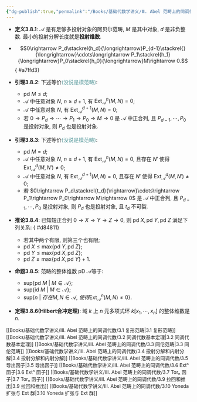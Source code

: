 ```yaml
---
{"dg-publish":true,"permalink":"/Books/基础代数学讲义/Ⅲ. Abel 范畴上的同调代数/3.8 同调维数/","dgPassFrontmatter":true,"created":"2024-08-05T18:51:11.670+08:00","updated":"2024-08-16T20:51:34.019+08:00"}
---
```


+ **定义3.8.1**: $\mathcal{A}$ 是有足够多投射对象的阿贝尔范畴, $M$ 是其中对象, $d$ 是非负整数. 最小的投射分解长度就是**投射维数**.
+ $$0\rightarrow P_d\stackrel{h_d}{\longrightarrow}P_{d-1}\stackrel{}{\longrightarrow}\cdots\longrightarrow P_1\stackrel{h_1}{\longrightarrow}P_0\stackrel{h_0}{\longrightarrow}M\rightarrow 0.$$
{ #a7ffd3}

+ **引理3.8.2**: 下述等价<font color=CadetBlue>(没说是模范畴)</font>:
	+  $\mathrm{pd\ }M\leqslant d$;
	+  $\mathcal{A}$ 中任意对象 $N$,  $n\geqslant d+1$, 有 $\mathrm{Ext}^{n}_{\mathcal{A}}(M,N)=0$;
	+  $\mathcal{A}$ 中任意对象 $N$, 有 $\mathrm{Ext}^{d+1}_{\mathcal{A}}(M,N)=0$;
	+  若 $0\rightarrow P_d\rightarrow \cdots\rightarrow P_1\rightarrow P_0\rightarrow M\rightarrow 0$ 是 $\mathcal{A}$ 中正合列, 且 $P_{d-1},\cdots,P_0$ 是投射对象, 则 $P_d$ 也是投射对象.
+ **引理3.8.3**: 下述等价<font color=CadetBlue>(没说是模范畴)</font>:
	+  $\mathrm{pd\ }M=d$;
	+  $\mathcal{A}$ 中任意对象 $N$,  $n\geqslant d+1$, 有 $\mathrm{Ext}^{n}_{\mathcal{A}}(M,N)=0$, 且存在 $N'$ 使得 $\mathrm{Ext}^{d}_{\mathcal{A}}(M,N')\neq 0$;
	+  $\mathcal{A}$ 中任意对象 $N$, 有 $\mathrm{Ext}^{d+1}_{\mathcal{A}}(M,N)=0$, 且存在 $N'$ 使得 $\mathrm{Ext}^{d}_{\mathcal{A}}(M,N')\neq 0$;
	+  若 $0\rightarrow P_d\stackrel{t_d}{\rightarrow}\cdots\rightarrow P_1\rightarrow P_0\rightarrow M\rightarrow 0$ 是 $\mathcal{A}$ 中正合列, 且 $P_{d-1},\cdots,P_0$ 是投射对象, 则 $P_d$ 也是投射对象, 且 $t_d$ 不可裂.
+ **推论3.8.4**: 已知短正合列 $0\rightarrow X\rightarrow Y\rightarrow Z\rightarrow 0$, 则 $\mathrm{pd\ }X,\mathrm{pd\ }Y,\mathrm{pd\ }Z$ 满足下列关系:
{ #d84811}

	+ 若其中两个有限, 则第三个也有限;
	+ $\mathrm{pd\ }X\leqslant \mathrm{max}\{ \mathrm{pd\ }Y,\mathrm{pd\ }Z \}$;
	+ $\mathrm{pd\ }Y\leqslant \mathrm{max}\{ \mathrm{pd\ }X,\mathrm{pd\ }Z \}$;
	+ $\mathrm{pd\ }Z\leqslant \mathrm{max}\{ \mathrm{pd\ }X,\mathrm{pd\ }Y \}+1$.
+ **命题3.8.5**: 范畴的整体维数 $\mathrm{pD\ }\mathcal{A}$等于:
	+ $\mathrm{sup}\{ \mathrm{pd\ }M\ |\ M \in \mathcal{A} \}$;
	+ $\mathrm{sup}\{ \mathrm{id\ }M\ |\ M \in \mathcal{A} \}$;
	+ $\mathrm{sup}\{ n\ |\ 存在M,N\in \mathcal{A},\ 使得\mathrm{Ext}^{n}_{\mathcal{A}}(M,N)\neq 0 \}$.
+ **定理3.8.6(Hilbert合冲定理)**: 域 $k$ 上 $n$ 元多项式环 $k[x_1,\cdots,x_n]$ 的整体维数是 $n$.



<font size="2">[[Books/基础代数学讲义/Ⅲ. Abel 范畴上的同调代数/3.1 复形范畴\|3.1 复形范畴]]</font>
<font size="2">[[Books/基础代数学讲义/Ⅲ. Abel 范畴上的同调代数/3.2 同调代数基本定理\|3.2 同调代数基本定理]]</font>
<font size="2">[[Books/基础代数学讲义/Ⅲ. Abel 范畴上的同调代数/3.3 同伦范畴\|3.3 同伦范畴]]</font>
<font size="2">[[Books/基础代数学讲义/Ⅲ. Abel 范畴上的同调代数/3.4 投射分解和内射分解\|3.4 投射分解和内射分解]]</font>
<font size="2">[[Books/基础代数学讲义/Ⅲ. Abel 范畴上的同调代数/3.5 导出函子\|3.5 导出函子]]</font>
<font size="2">[[Books/基础代数学讲义/Ⅲ. Abel 范畴上的同调代数/3.6 Extⁿ 函子\|3.6 Extⁿ 函子]]</font>
<font size="2">[[Books/基础代数学讲义/Ⅲ. Abel 范畴上的同调代数/3.7 Torₙ 函子\|3.7 Torₙ 函子]]</font>
<font size="2">[[Books/基础代数学讲义/Ⅲ. Abel 范畴上的同调代数/3.9 拉回和推出\|3.9 拉回和推出]]</font>
<font size="2">[[Books/基础代数学讲义/Ⅲ. Abel 范畴上的同调代数/3.10 Yoneda 扩张与 Ext 群\|3.10 Yoneda 扩张与 Ext 群]]</font>